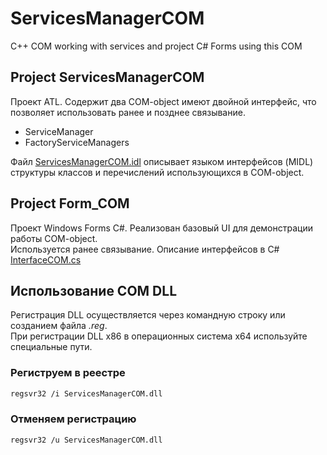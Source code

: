 # ServicesManagerCOM
C++ COM working with services and project C# Forms using this COM

## Project ServicesManagerCOM

Проект ATL. Содержит два COM-object имеют двойной интерфейс, что позволяет использовать ранее и позднее связывание.

* ServiceManager
* FactoryServiceManagers 

Файл [ServicesManagerCOM.idl](https://github.com/SOTODiLah/ServicesManagerCOM/blob/master/ServicesManagerCOM/ServicesManagerCOM.idl) описывает языком интерфейсов (MIDL) структуры классов и перечислений использующихся в COM-object.

## Project Form_COM

Проект Windows Forms C#. Реализован базовый UI для демонстрации работы COM-object.<br>
Используется ранее связывание. Описание интерфейсов в C# [InterfaceCOM.cs](https://github.com/SOTODiLah/ServicesManagerCOM/blob/master/Forms_COM/Forms_COM/InterfaceCOM.cs)

## Использование COM DLL

Регистрация DLL осуществляется через командную строку или созданием файла *.reg*.<br>
При регистрации DLL x86 в операционных система x64 используйте специальные пути.

### Региструем в реестре
```bash
regsvr32 /i ServicesManagerCOM.dll
````
### Отменяем регистрацию
```bash
regsvr32 /u ServicesManagerCOM.dll
````
